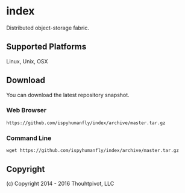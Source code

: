 # index

Distributed object-storage fabric.

## Supported Platforms

Linux, Unix, OSX

## Download

You can download the latest repository snapshot.

### Web Browser

    https://github.com/ispyhumanfly/index/archive/master.tar.gz

### Command Line

    wget https://github.com/ispyhumanfly/index/archive/master.tar.gz

## Copyright

(c) Copyright 2014 - 2016  Thouhtpivot, LLC

